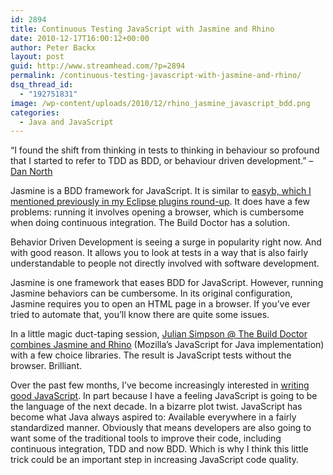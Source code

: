 ```yaml
---
id: 2894
title: Continuous Testing JavaScript with Jasmine and Rhino
date: 2010-12-17T16:00:12+00:00
author: Peter Backx
layout: post
guid: http://www.streamhead.com/?p=2894
permalink: /continuous-testing-javascript-with-jasmine-and-rhino/
dsq_thread_id:
  - "192751831"
image: /wp-content/uploads/2010/12/rhino_jasmine_javascript_bdd.png
categories:
  - Java and JavaScript
---
```

&#8220;I found the shift from thinking in tests to thinking in behaviour so profound that I started to refer to TDD as BDD, or behaviour driven development.&#8221; &#8211; [Dan North](http://blog.dannorth.net/introducing-bdd/)

Jasmine is a BDD framework for JavaScript. It is similar to [easyb, which I mentioned previously in my Eclipse plugins round-up](http://www.streamhead.com/eclipse-plugins/). It does have a few problems: running it involves opening a browser, which is cumbersome when doing continuous integration. The Build Doctor has a solution.

<!--more-->Behavior Driven Development is seeing a surge in popularity right now. And with good reason. It allows you to look at tests in a way that is also fairly understandable to people not directly involved with software development.

Jasmine is one framework that eases BDD for JavaScript. However, running Jasmine behaviors can be cumbersome. In its original configuration, Jasmine requires you to open an HTML page in a browser. If you&#8217;ve ever tried to automate that, you&#8217;ll know there are quite some issues.

In a little magic duct-taping session, [Julian Simpson @ The Build Doctor combines Jasmine and Rhino](http://www.build-doctor.com/2010/12/08/javascript-bdd-jasmine/) (Mozilla&#8217;s JavaScript for Java implementation) with a few choice libraries. The result is JavaScript tests without the browser. Brilliant.

Over the past few months, I&#8217;ve become increasingly interested in [writing good JavaScript](http://www.streamhead.com/javascript-mastery/). In part because I have a feeling JavaScript is going to be the language of the next decade. In a bizarre plot twist. JavaScript has become what Java always aspired to: Available everywhere in a fairly standardized manner. Obviously that means developers are also going to want some of the traditional tools to improve their code, including continuous integration, TDD and now BDD. Which is why I think this little trick could be an important step in increasing JavaScript code quality.

<!-- AddThis Advanced Settings generic via filter on the_content -->

<!-- AddThis Share Buttons generic via filter on the_content -->